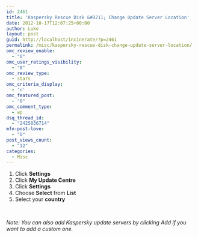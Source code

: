 ```yaml
---
id: 2461
title: 'Kaspersky Rescue Disk &#8211; Change Update Server Location'
date: 2012-10-17T12:07:25+00:00
author: Luke
layout: post
guid: http://localhost/incinerate/?p=2461
permalink: /misc/kaspersky-rescue-disk-change-update-server-location/
omc_review_enable:
  - "0"
omc_user_ratings_visibility:
  - "0"
omc_review_type:
  - stars
omc_criteria_display:
  - 'n'
omc_featured_post:
  - "0"
omc_comment_type:
  - wp
dsq_thread_id:
  - "2425036714"
mfn-post-love:
  - "0"
post_views_count:
  - "12"
categories:
  - Misc
---
```

  1. Click **Settings**
  2. Click **My Update Centre**
  3. Click **Settings**
  4. Choose **Select** from **List**
  5. Select your **country**

&nbsp;

_Note: You can also add Kaspersky update servers by clicking Add if you want to add a custom one._